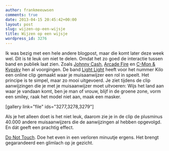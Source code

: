 ```yaml
---
author: frankmeeuwsen
comments: true
date: 2013-04-15 20:45:42+00:00
layout: post
slug: wijzen-op-een-wijsje
title: Wijzen op een wijsje
wordpress_id: 3276
---
```


Ik was bezig met een hele andere blogpost, maar die komt later deze week wel. Dit is té leuk om niet te delen. Omdat het zo goed de interactie tussen band en publiek laat zien. Zoals [Johnny Cash](/the-johnny-cash-project-crowdsourcing-classic/), [Arcade Fire](http://thewildernessdowntown.com/) en [C-Mon & Kypsky](http://oneframeoffame.com/) hen al voorgingen. De band [Light Light](https://www.facebook.com/lightlight) heeft voor het nummer Kilo een online clip gemaakt waar je muisaanwijzer een rol in speelt. Het principe is te simpel, maar zo mooi uitgevoerd. Je ziet tijdens de clip aanwijzingen die je met je muisaanwijzer moet uitvoeren: Wijs het land aan waar je vandaan komt, ben je man of vrouw, blijf in de groene zone, vorm een smiley, raak het model niet aan, maak een masker.

[gallery link="file" ids="3277,3278,3279"]

Als je het alleen doet is het niet leuk, daarom zie je in de clip de plusminus 40.000 andere muisaanwijzers die de aanwijzingen al hebben opgevolgd. En dát geeft een prachtig effect.

[Do Not Touch](http://donottouch.org/). Doe het even in een verloren minuutje ergens. Het brengt gegarandeerd een glimlach op je gezicht.

